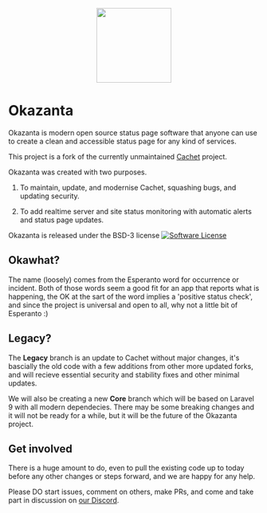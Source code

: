 <p align="center"><img src="https://okazanta.com/assets/okazanta-logo-01.svg" width="150px"></p>

# Okazanta

Okazanta is modern open source status page software that anyone can use to create a clean and accessible status page for any kind of services.

This project is a fork of the currently unmaintained [Cachet](https://github.com/CachetHQ/Cachet) project.

Okazanta was created with two purposes.

1. To maintain, update, and modernise Cachet, squashing bugs, and updating security. 

2. To add realtime server and site status monitoring with automatic alerts and status page updates. 

Okazanta is released under the BSD-3 license [![Software License](https://img.shields.io/badge/license-BSD3-brightgreen.svg?style=flat-square)](LICENSE)

## Okawhat?

The name (loosely) comes from the Esperanto word for occurrence or incident. Both of those words seem a good fit for an app that reports what is happening, the OK at the sart of the word implies a 'positive status check', and since the project is universal and open to all, why not a little bit of Esperanto :)

## Legacy?

The **Legacy** branch is an update to Cachet without major changes, it's bascially the old code with a few additions from other more updated forks, and will recieve essential security and stability fixes and other minimal updates. 

We will also be creating a new **Core** branch which will be based on Laravel 9 with all modern dependecies. There may be some breaking changes and it will not be ready for a while, but it will be the future of the Okazanta project. 

## Get involved

There is a huge amount to do, even to pull the existing code up to today before any other changes or steps forward, and we are happy for any help. 

Please DO start issues, comment on others, make PRs, and come and take part in discussion on [our Discord](https://discord.gg/4CtKuuHrqJ). 
